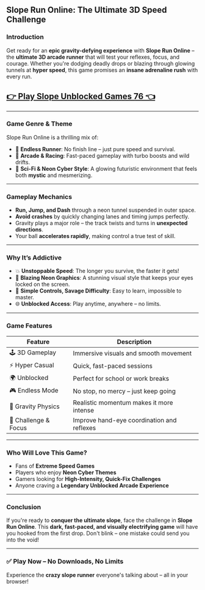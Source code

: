 ## **Slope Run Online: The Ultimate 3D Speed Challenge**

### **Introduction**

Get ready for an **epic gravity-defying experience** with **Slope Run Online** – the **ultimate 3D arcade runner** that will test your reflexes, focus, and courage. Whether you're dodging deadly drops or blazing through glowing tunnels at **hyper speed**, this game promises an **insane adrenaline rush** with every run.

## <a href="https://1kb.link/aPDzpW">👉 Play Slope Unblocked Games 76 👈</a>

---

### **Game Genre & Theme**

Slope Run Online is a thrilling mix of:

* 🏁 **Endless Runner**: No finish line – just pure speed and survival.
* 🚀 **Arcade & Racing**: Fast-paced gameplay with turbo boosts and wild drifts.
* 🌌 **Sci-Fi & Neon Cyber Style**: A glowing futuristic environment that feels both **mystic** and mesmerizing.

---

### **Gameplay Mechanics**

* **Run, Jump, and Dash** through a neon tunnel suspended in outer space.
* **Avoid crashes** by quickly changing lanes and timing jumps perfectly.
* Gravity plays a major role – the track twists and turns in **unexpected directions**.
* Your ball **accelerates rapidly**, making control a true test of skill.

---

### **Why It’s Addictive**

* 💥 **Unstoppable Speed**: The longer you survive, the faster it gets!
* 🎇 **Blazing Neon Graphics**: A stunning visual style that keeps your eyes locked on the screen.
* 🌟 **Simple Controls, Savage Difficulty**: Easy to learn, impossible to master.
* 🌐 **Unblocked Access**: Play anytime, anywhere – no limits.

---

### **Game Features**

| Feature              | Description                                |
| -------------------- | ------------------------------------------ |
| 🕹️ 3D Gameplay      | Immersive visuals and smooth movement      |
| ⚡ Hyper Casual       | Quick, fast-paced sessions                 |
| 🌍 Unblocked         | Perfect for school or work breaks          |
| 🎮 Endless Mode      | No stop, no mercy – just keep going        |
| 🚨 Gravity Physics   | Realistic momentum makes it more intense   |
| 🎯 Challenge & Focus | Improve hand-eye coordination and reflexes |

---

### **Who Will Love This Game?**

* Fans of **Extreme Speed Games**
* Players who enjoy **Neon Cyber Themes**
* Gamers looking for **High-Intensity, Quick-Fix Challenges**
* Anyone craving a **Legendary Unblocked Arcade Experience**

---

### **Conclusion**

If you're ready to **conquer the ultimate slope**, face the challenge in **Slope Run Online**. This **dark, fast-paced, and visually electrifying game** will have you hooked from the first drop. Don't blink – one mistake could send you into the void!

---

### ✅ **Play Now – No Downloads, No Limits**

Experience the **crazy slope runner** everyone's talking about – all in your browser!
